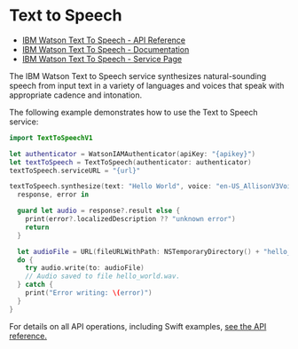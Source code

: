 # Text to Speech

* [IBM Watson Text To Speech - API Reference](https://cloud.ibm.com/apidocs/text-to-speech?code=swift)
* [IBM Watson Text To Speech - Documentation](https://cloud.ibm.com/docs/text-to-speech/index.html)
* [IBM Watson Text To Speech - Service Page](https://www.ibm.com/cloud/watson-text-to-speech)

The IBM Watson Text to Speech service synthesizes natural-sounding speech from input text in a variety of languages and voices that speak with appropriate cadence and intonation.

The following example demonstrates how to use the Text to Speech service:

```swift
import TextToSpeechV1

let authenticator = WatsonIAMAuthenticator(apiKey: "{apikey}")
let textToSpeech = TextToSpeech(authenticator: authenticator)
textToSpeech.serviceURL = "{url}"

textToSpeech.synthesize(text: "Hello World", voice: "en-US_AllisonV3Voice", accept: "audio/wav") {
  response, error in

  guard let audio = response?.result else {
    print(error?.localizedDescription ?? "unknown error")
    return
  }

  let audioFile = URL(fileURLWithPath: NSTemporaryDirectory() + "hello_world.wav")
  do {
    try audio.write(to: audioFile)
    // Audio saved to file hello_world.wav.
  } catch {
    print("Error writing: \(error)")
  }
}
```
For details on all API operations, including Swift examples, [see the API reference.](https://cloud.ibm.com/apidocs/text-to-speech?code=swift)